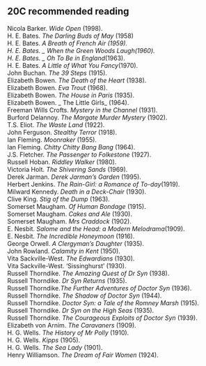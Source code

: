 ## 20C recommended reading

Nicola Barker. _Wide Open_ (1998).   
H. E. Bates. _The Darling Buds of May_ (1958)   
H. E. Bates. _A Breath of French Air _(1959).   
H. E. Bates. _ When the Green Woods Laugh_(1960).   
H. E. Bates. _ Oh To Be in England_(1963).   
H. E. Bates. _A Little of What You Fancy_(1970).   
John Buchan. _The 39 Steps_ (1915).   
Elizabeth Bowen. _The Death of the Heart_ (1938).   
Elizabeth Bowen. _Eva Trout_ (1968).			  
Elizabeth Bowen. _The House in Paris_ (1935).   
Elizabeth Bowen. _ The Little Girls_ (1964).		  
Freeman Wills Crofts. _Mystery in the Channel_ (1931).   
Burford Delannoy. _The Margate Murder Mystery_ (1902).   
T.S. Eliot. _The Waste Land_ (1922).  
John Ferguson. _Stealthy Terror_ (1918).  
Ian Fleming. _Moonraker_ (1955).  
Ian Fleming. _Chitty Chitty Bang Bang_ (1964).  
J.S. Fletcher. _The Passenger to Folkestone_ (1927).   
Russell Hoban. _Riddley Walker_ (1980).  
Victoria Holt. _The Shivering Sands_ (1969).  
Derek Jarman. _Derek Jarman’s Garden_ (1995).  
Herbert Jenkins. _The Rain-Girl: a Romance of To-day_(1919).  
Milward Kennedy. _Death in a Deck-Chair_ (1930).  
Clive King. _Stig of the Dump_ (1963).      
Somerset Maugham. _Of Human Bondage_ (1915). 	    
Somerset Maugham. _Cakes and Ale_ (1930).    	   			
Somerset Maugham. _Mrs Craddock_ (1902).           	   		
E. Nesbit. _Salome and the Head: a Modern Melodrama_(1909).         
E. Nesbit. _The Incredible Honeymoon_ (1916).         		
George Orwell. _A Clergyman’s Daughter_ (1935).     
John Rowland. _Calamity in Kent_ (1950).   
Vita Sackville-West. _The Edwardians_ (1930).      
Vita Sackville-West. ‘Sissinghurst’ (1930).      
Russell Thorndike. _The Amazing Quest of Dr Syn_ (1938).    
Russell Thorndike. _Dr Syn Returns_ (1935).			  
Russell Thorndike._The Further Adventures of Doctor Syn_ (1936).       
Russell Thorndike. _The Shadow of Doctor Syn_ (1944).	       
Russell Thorndike. _Doctor Syn: a Tale of the Romney Marsh_ (1915).   	      		
Russell Thorndike. _Dr Syn on the High Seas_ (1935).   		        
Russell Thorndike. _The Courageous Exploits of Doctor Syn_ (1939).             
Elizabeth von Arnim. _The Caravaners_ (1909).  
H. G. Wells. _The History of Mr Polly_ (1910).  
H. G. Wells.  _Kipps_ (1905).  
H. G. Wells.  _The Sea Lady_ (1901).  
Henry Williamson. _The Dream of Fair Women_ (1924).   







